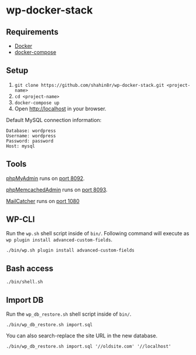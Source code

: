 # wp-docker-stack
## Requirements

* [Docker](https://www.docker.com/)
* [docker-compose](https://docs.docker.com/compose/)

## Setup

1. `git clone https://github.com/shahin8r/wp-docker-stack.git <project-name>`
1. `cd <project-name>`
1. `docker-compose up`
1. Open [http://localhost](http://localhost) in your browser.

Default MySQL connection information:

```
Database: wordpress
Username: wordpress
Password: password
Host: mysql
```

## Tools

[phpMyAdmin](https://www.phpmyadmin.net) runs on [port 8092](http://localhost:8092).

[phpMemcachedAdmin](https://github.com/elijaa/phpmemcachedadmin) runs on [port 8093](http://localhost:8093).

[MailCatcher](https://github.com/alexandresalome/mailcatcher) runs on [port 1080](http://localhost:1080)

## WP-CLI

Run the `wp.sh` shell script inside of `bin/`. Following command will execute as `wp plugin install advanced-custom-fields`.

```
./bin/wp.sh plugin install advanced-custom-fields
```

## Bash access

```
./bin/shell.sh
```

## Import DB

Run the `wp_db_restore.sh` shell script inside of `bin/`. 
```
./bin/wp_db_restore.sh import.sql
```

You can also search-replace the site URL in the new database.
```
./bin/wp_db_restore.sh import.sql '//oldsite.com' '//localhost'
```
